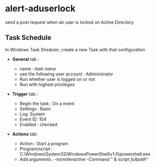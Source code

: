 # alert-aduserlock

send a post request when an user is locked on Active Directory

## Task Schedule 

In Windows Task Sheduler, create a new Task with that configuration

* **General** tab : 
    * name : *task name*
    * use the following user account : Administrator
    * Run whether user is logged on or not
    * Run with highest privileges

* **Trigger** tab : 
    * Begin the task : On a event
    * Settings : Basic
    * Log: System
    * Event ID: 104
    * Enabled : checked

* **Actions** tab:
    * Action : Start a program
    * Program/script : C:\Windows\System32\WindowsPowerShell\v1.0\powershell.exe
    * Add arguments : -noninteractive -Command " & *script fullpath*"
